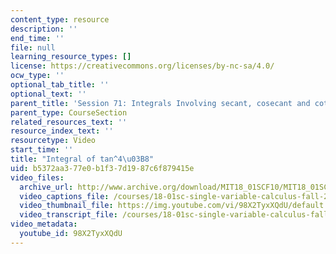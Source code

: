 ```yaml
---
content_type: resource
description: ''
end_time: ''
file: null
learning_resource_types: []
license: https://creativecommons.org/licenses/by-nc-sa/4.0/
ocw_type: ''
optional_tab_title: ''
optional_text: ''
parent_title: 'Session 71: Integrals Involving secant, cosecant and cotangent'
parent_type: CourseSection
related_resources_text: ''
resource_index_text: ''
resourcetype: Video
start_time: ''
title: "Integral of tan^4\u03B8"
uid: b5372aa3-77e0-b1f3-7d19-87c6f879415e
video_files:
  archive_url: http://www.archive.org/download/MIT18_01SCF10/MIT18_01SCF10Rec_52_300k.mp4
  video_captions_file: /courses/18-01sc-single-variable-calculus-fall-2010/226c3f298b945cf5b21222fee5dd0507_98X2TyxXQdU.vtt
  video_thumbnail_file: https://img.youtube.com/vi/98X2TyxXQdU/default.jpg
  video_transcript_file: /courses/18-01sc-single-variable-calculus-fall-2010/75ba0f7e5520271a33ddf5f3eadceaa5_98X2TyxXQdU.pdf
video_metadata:
  youtube_id: 98X2TyxXQdU
---
```

